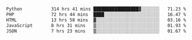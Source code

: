 <!--START_SECTION:waka-->

```txt
Python           314 hrs 41 mins █████████████████▓░░░░░░░   71.23 %
PHP              72 hrs 44 mins  ████░░░░░░░░░░░░░░░░░░░░░   16.47 %
HTML             13 hrs 58 mins  ▓░░░░░░░░░░░░░░░░░░░░░░░░   03.16 %
JavaScript       8 hrs 31 mins   ▒░░░░░░░░░░░░░░░░░░░░░░░░   01.93 %
JSON             7 hrs 23 mins   ▒░░░░░░░░░░░░░░░░░░░░░░░░   01.67 %
```

<!--END_SECTION:waka-->
